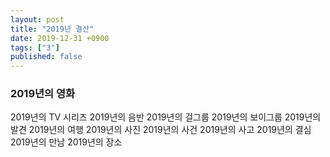 ```yaml
---
layout: post
title: "2019년 결산"
date: 2019-12-31 +0900
tags: ["3"]
published: false
---
```


### 2019년의 영화

2019년의 TV 시리즈
2019년의 음반
2019년의 걸그룹
2019년의 보이그룹
2019년의 발견
2019년의 여행
2019년의 사진
2019년의 사건
2019년의 사고
2019년의 결심
2019년의 만남
2019년의 장소